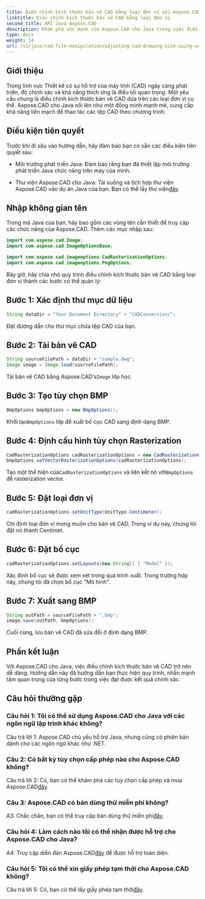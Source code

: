 ```yaml
---
title: Điều chỉnh kích thước bản vẽ CAD bằng loại đơn vị với Aspose.CAD cho Java
linktitle: Điều chỉnh kích thước bản vẽ CAD bằng loại đơn vị
second_title: API Java Aspose.CAD
description: Khám phá sức mạnh của Aspose.CAD cho Java trong việc điều chỉnh kích thước bản vẽ CAD một cách dễ dàng. Hãy làm theo hướng dẫn từng bước của chúng tôi để có được độ chính xác và khả năng thích ứng.
type: docs
weight: 14
url: /vi/java/cad-file-manipulation/adjusting-cad-drawing-size-using-unit-type/
---
```

## Giới thiệu

Trong lĩnh vực Thiết kế có sự hỗ trợ của máy tính (CAD) ngày càng phát triển, độ chính xác và khả năng thích ứng là điều tối quan trọng. Một yêu cầu chung là điều chỉnh kích thước bản vẽ CAD dựa trên các loại đơn vị cụ thể. Aspose.CAD cho Java nổi lên như một đồng minh mạnh mẽ, cung cấp khả năng liền mạch để thao tác các tệp CAD theo chương trình.

## Điều kiện tiên quyết

Trước khi đi sâu vào hướng dẫn, hãy đảm bảo bạn có sẵn các điều kiện tiên quyết sau:

- Môi trường phát triển Java: Đảm bảo rằng bạn đã thiết lập môi trường phát triển Java chức năng trên máy của mình.

-  Thư viện Aspose.CAD cho Java: Tải xuống và tích hợp thư viện Aspose.CAD vào dự án Java của bạn. Bạn có thể lấy thư viện[đây](https://releases.aspose.com/cad/java/).

## Nhập không gian tên

Trong mã Java của bạn, hãy bao gồm các vùng tên cần thiết để truy cập các chức năng của Aspose.CAD. Thêm các mục nhập sau:

```java
import com.aspose.cad.Image;
import com.aspose.cad.ImageOptionsBase;

import com.aspose.cad.imageoptions.CadRasterizationOptions;
import com.aspose.cad.imageoptions.PngOptions;
```

Bây giờ, hãy chia nhỏ quy trình điều chỉnh kích thước bản vẽ CAD bằng loại đơn vị thành các bước có thể quản lý:

## Bước 1: Xác định thư mục dữ liệu

```java
String dataDir = "Your Document Directory" + "CADConversion/";
```

Đặt đường dẫn cho thư mục chứa tệp CAD của bạn.

## Bước 2: Tải bản vẽ CAD

```java
String sourceFilePath = dataDir + "sample.dwg";
Image image = Image.load(sourceFilePath);
```

 Tải bản vẽ CAD bằng Aspose.CAD's`Image` lớp học.

## Bước 3: Tạo tùy chọn BMP

```java
BmpOptions bmpOptions = new BmpOptions();
```

 Khởi tạo`BmpOptions` lớp để xuất bố cục CAD sang định dạng BMP.

## Bước 4: Định cấu hình tùy chọn Rasterization

```java
CadRasterizationOptions cadRasterizationOptions = new CadRasterizationOptions();
bmpOptions.setVectorRasterizationOptions(cadRasterizationOptions);
```

 Tạo một thể hiện của`CadRasterizationOptions` và liên kết nó với`BmpOptions` để rasterization vector.

## Bước 5: Đặt loại đơn vị

```java
cadRasterizationOptions.setUnitType(UnitType.Centimeter);
```

Chỉ định loại đơn vị mong muốn cho bản vẽ CAD. Trong ví dụ này, chúng tôi đặt nó thành Centimet.

## Bước 6: Đặt bố cục

```java
cadRasterizationOptions.setLayouts(new String[] { "Model" });
```

Xác định bố cục sẽ được xem xét trong quá trình xuất. Trong trường hợp này, chúng tôi đã chọn bố cục "Mô hình".

## Bước 7: Xuất sang BMP

```java
String outPath = sourceFilePath + ".bmp";
image.save(outPath, bmpOptions);
```

Cuối cùng, lưu bản vẽ CAD đã sửa đổi ở định dạng BMP.

## Phần kết luận

Với Aspose.CAD cho Java, việc điều chỉnh kích thước bản vẽ CAD trở nên dễ dàng. Hướng dẫn này đã hướng dẫn bạn thực hiện quy trình, nhấn mạnh tầm quan trọng của từng bước trong việc đạt được kết quả chính xác.

## Câu hỏi thường gặp

### Câu hỏi 1: Tôi có thể sử dụng Aspose.CAD cho Java với các ngôn ngữ lập trình khác không?

Câu trả lời 1: Aspose.CAD chủ yếu hỗ trợ Java, nhưng cũng có phiên bản dành cho các ngôn ngữ khác như .NET.

### Câu 2: Có bất kỳ tùy chọn cấp phép nào cho Aspose.CAD không?

 Câu trả lời 2: Có, bạn có thể khám phá các tùy chọn cấp phép và mua Aspose.CAD[đây](https://purchase.aspose.com/buy).

### Câu 3: Aspose.CAD có bản dùng thử miễn phí không?

 A3: Chắc chắn, bạn có thể truy cập bản dùng thử miễn phí[đây](https://releases.aspose.com/).

### Câu hỏi 4: Làm cách nào tôi có thể nhận được hỗ trợ cho Aspose.CAD cho Java?

 A4: Truy cập diễn đàn Aspose.CAD[đây](https://forum.aspose.com/c/cad/19) để được hỗ trợ toàn diện.

### Câu hỏi 5: Tôi có thể xin giấy phép tạm thời cho Aspose.CAD không?

 Câu trả lời 5: Có, bạn có thể lấy giấy phép tạm thời[đây](https://purchase.aspose.com/temporary-license/).